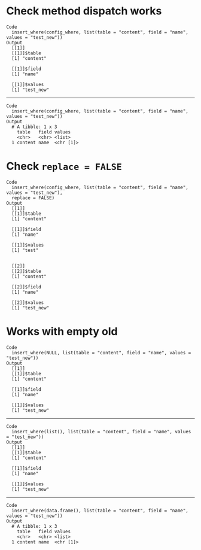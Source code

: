 # Check method dispatch works

    Code
      insert_where(config_where, list(table = "content", field = "name", values = "test_new"))
    Output
      [[1]]
      [[1]]$table
      [1] "content"
      
      [[1]]$field
      [1] "name"
      
      [[1]]$values
      [1] "test_new"
      
      

---

    Code
      insert_where(config_where, list(table = "content", field = "name", values = "test_new"))
    Output
      # A tibble: 1 x 3
        table   field values   
        <chr>   <chr> <list>   
      1 content name  <chr [1]>

# Check `replace = FALSE`

    Code
      insert_where(config_where, list(table = "content", field = "name", values = "test_new"),
      replace = FALSE)
    Output
      [[1]]
      [[1]]$table
      [1] "content"
      
      [[1]]$field
      [1] "name"
      
      [[1]]$values
      [1] "test"
      
      
      [[2]]
      [[2]]$table
      [1] "content"
      
      [[2]]$field
      [1] "name"
      
      [[2]]$values
      [1] "test_new"
      
      

# Works with empty old

    Code
      insert_where(NULL, list(table = "content", field = "name", values = "test_new"))
    Output
      [[1]]
      [[1]]$table
      [1] "content"
      
      [[1]]$field
      [1] "name"
      
      [[1]]$values
      [1] "test_new"
      
      

---

    Code
      insert_where(list(), list(table = "content", field = "name", values = "test_new"))
    Output
      [[1]]
      [[1]]$table
      [1] "content"
      
      [[1]]$field
      [1] "name"
      
      [[1]]$values
      [1] "test_new"
      
      

---

    Code
      insert_where(data.frame(), list(table = "content", field = "name", values = "test_new"))
    Output
      # A tibble: 1 x 3
        table   field values   
        <chr>   <chr> <list>   
      1 content name  <chr [1]>

